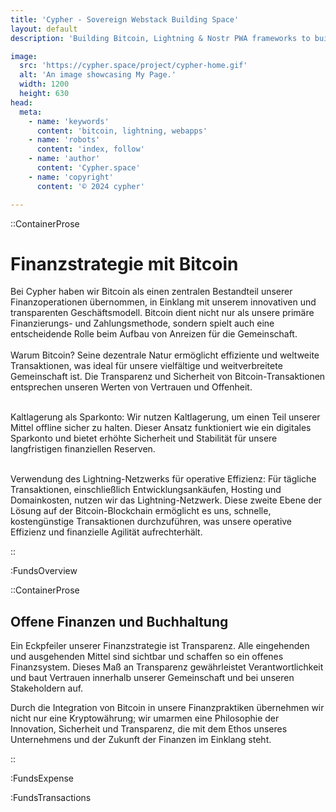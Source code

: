 ```yaml
---
title: 'Cypher - Sovereign Webstack Building Space'
layout: default
description: 'Building Bitcoin, Lightning & Nostr PWA frameworks to build faster & better.'

image:
  src: 'https://cypher.space/project/cypher-home.gif'
  alt: 'An image showcasing My Page.'
  width: 1200
  height: 630
head:
  meta:
    - name: 'keywords'
      content: 'bitcoin, lightning, webapps'
    - name: 'robots'
      content: 'index, follow'
    - name: 'author'
      content: 'Cypher.space'
    - name: 'copyright'
      content: '© 2024 cypher'

---
```




::ContainerProse
# Finanzstrategie mit Bitcoin

Bei Cypher haben wir Bitcoin als einen zentralen Bestandteil unserer Finanzoperationen übernommen, in Einklang mit unserem innovativen und transparenten Geschäftsmodell. Bitcoin dient nicht nur als unsere primäre Finanzierungs- und Zahlungsmethode, sondern spielt auch eine entscheidende Rolle beim Aufbau von Anreizen für die Gemeinschaft.
<br><br>
Warum Bitcoin? Seine dezentrale Natur ermöglicht effiziente und weltweite Transaktionen, was ideal für unsere vielfältige und weitverbreitete Gemeinschaft ist. Die Transparenz und Sicherheit von Bitcoin-Transaktionen entsprechen unseren Werten von Vertrauen und Offenheit.
<br><br>

Kaltlagerung als Sparkonto: Wir nutzen Kaltlagerung, um einen Teil unserer Mittel offline sicher zu halten. Dieser Ansatz funktioniert wie ein digitales Sparkonto und bietet erhöhte Sicherheit und Stabilität für unsere langfristigen finanziellen Reserven.
<br><br>

Verwendung des Lightning-Netzwerks für operative Effizienz: Für tägliche Transaktionen, einschließlich Entwicklungsankäufen, Hosting und Domainkosten, nutzen wir das Lightning-Netzwerk. Diese zweite Ebene der Lösung auf der Bitcoin-Blockchain ermöglicht es uns, schnelle, kostengünstige Transaktionen durchzuführen, was unsere operative Effizienz und finanzielle Agilität aufrechterhält.


::

:FundsOverview

::ContainerProse
## Offene Finanzen und Buchhaltung

Ein Eckpfeiler unserer Finanzstrategie ist Transparenz. Alle eingehenden und ausgehenden Mittel sind sichtbar und schaffen so ein offenes Finanzsystem. Dieses Maß an Transparenz gewährleistet Verantwortlichkeit und baut Vertrauen innerhalb unserer Gemeinschaft und bei unseren Stakeholdern auf.

Durch die Integration von Bitcoin in unsere Finanzpraktiken übernehmen wir nicht nur eine Kryptowährung; wir umarmen eine Philosophie der Innovation, Sicherheit und Transparenz, die mit dem Ethos unseres Unternehmens und der Zukunft der Finanzen im Einklang steht.

::

:FundsExpense

:FundsTransactions